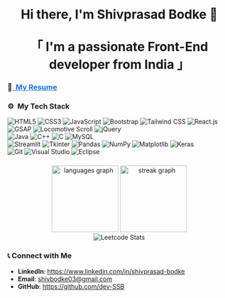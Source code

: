 <h1 align="center">
Hi there, I'm Shivprasad Bodke 👋
<br> <br>
「 I'm a passionate Front-End developer from <b>India</b> 」
</h1>




### 📝<a href="https://drive.google.com/file/d/1IWFFKVYcE-AYLHYvexR7Qt4EhMqVwZQI/view?usp=sharing" style="text-decoration: underline; color: #1a73e8;"> &nbsp;My Resume</a>



### ⚙️ &nbsp;My Tech Stack

<div>
  <img src="https://img.shields.io/badge/HTML5-%23E34F26.svg?style=for-the-badge&logo=html5&logoColor=white" alt="HTML5"/>
  <img src="https://img.shields.io/badge/CSS3-%231572B6.svg?style=for-the-badge&logo=css3&logoColor=white" alt="CSS3"/>
  <img src="https://img.shields.io/badge/JavaScript-%23F7DF1E.svg?style=for-the-badge&logo=javascript&logoColor=black" alt="JavaScript"/>
  <img src="https://img.shields.io/badge/Bootstrap-%237952B3.svg?style=for-the-badge&logo=bootstrap&logoColor=white" alt="Bootstrap"/>
   <img src="https://img.shields.io/badge/Tailwind_CSS-%2338B2AC.svg?style=for-the-badge&logo=tailwind-css&logoColor=white" alt="Tailwind CSS"/>
  <img src="https://img.shields.io/badge/React-%2320232a.svg?style=for-the-badge&logo=react&logoColor=%2361DAFB" alt="React.js"/>

  <br>
  <img src="https://img.shields.io/badge/GSAP-%2388CE02.svg?style=for-the-badge&logo=greensock&logoColor=white" alt="GSAP"/>
  <img src="https://img.shields.io/badge/Locomotive_Scroll-%23000000.svg?style=for-the-badge&logoColor=white" alt="Locomotive Scroll"/>
  <img src="https://img.shields.io/badge/jQuery-%230769AD.svg?style=for-the-badge&logo=jquery&logoColor=white" alt="jQuery"/>
   <br>
  
  <img src="https://img.shields.io/badge/Java-%23ED8B00.svg?style=for-the-badge&logo=java&logoColor=white" alt="Java"/>
  <img src="https://img.shields.io/badge/C%2B%2B-%2300599C.svg?style=for-the-badge&logo=c%2B%2B&logoColor=white" alt="C++"/>
  <img src="https://img.shields.io/badge/C-%2300599C.svg?style=for-the-badge&logo=c&logoColor=white" alt="C"/>
  <img src="https://img.shields.io/badge/MySQL-%2300f.svg?style=for-the-badge&logo=mysql&logoColor=white" alt="MySQL"/>
  <br>
  
  <img src="https://img.shields.io/badge/Streamlit-%23FF4B4B.svg?style=for-the-badge&logo=streamlit&logoColor=white" alt="Streamlit"/>
  <img src="https://img.shields.io/badge/Tkinter-%23F7DF1E.svg?style=for-the-badge&logo=python&logoColor=black" alt="Tkinter"/>
  <img src="https://img.shields.io/badge/pandas-%23150458.svg?style=for-the-badge&logo=pandas&logoColor=white" alt="Pandas"/>
  <img src="https://img.shields.io/badge/NumPy-%23013243.svg?style=for-the-badge&logo=numpy&logoColor=white" alt="NumPy"/>
  <img src="https://img.shields.io/badge/Matplotlib-%23FF4B4B.svg?style=for-the-badge&logo=matplotlib&logoColor=white" alt="Matplotlib"/>
  <img src="https://img.shields.io/badge/Keras-%23D00000.svg?style=for-the-badge&logo=keras&logoColor=white" alt="Keras"/>
  <br>
  
  <img src="https://img.shields.io/badge/Git-%23F05033.svg?style=for-the-badge&logo=git&logoColor=white" alt="Git"/>
  <img src="https://img.shields.io/badge/Visual%20Studio-%235C2D91.svg?style=for-the-badge&logo=visual-studio&logoColor=white" alt="Visual Studio"/>
  <img src="https://img.shields.io/badge/Eclipse-%232C2255.svg?style=for-the-badge&logo=eclipse&logoColor=white" alt="Eclipse"/>
</div>



###
<div align="center">
  <img src="https://github-readme-stats.vercel.app/api/top-langs?username=dev-SSB&locale=en&hide_title=false&layout=compact&card_width=320&langs_count=5&theme=dracula&hide_border=false&order=2" height="150" alt="languages graph"  />
  <img src="https://streak-stats.demolab.com?user=dev-SSB&locale=en&mode=daily&theme=dracula&hide_border=false&border_radius=5&order=3" height="150" alt="streak graph"  />
</div>


<div align="center">
  <img src="https://leetcard.jacoblin.cool/dev-SSB?theme=dark" alt="Leetcode Stats">
</div>



### 📞 Connect with Me

- **LinkedIn**: https://www.linkedin.com/in/shivprasad-bodke
- **Email**: shivbodke03@gmail.com
- **GitHub**: https://github.com/dev-SSB

